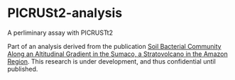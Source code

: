 # PICRUSt2-analysis
A perliminary assay with PICRUSTt2

Part of an analysis derived from the publication [Soil Bacterial Community Along an Altitudinal Gradient in the Sumaco, a Stratovolcano in the Amazon Region](https://doi.org/10.3389/ffgc.2022.738568). This research is under development, and thus confidential until published.
